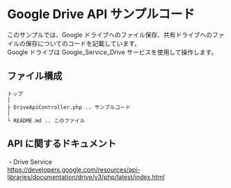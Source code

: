 # Google Drive API サンプルコード

このサンプルでは、Google ドライブへのファイル保存、共有ドライブへのファイルの保存についてのコードを記載しています。<br/>
Google ドライブは Google_Service_Drive サービスを使用して操作します。

## ファイル構成
```
トップ
│
├ DriveApiController.php .. サンプルコード
│
└ README.md .. このファイル
```

## API に関するドキュメント
・Drive Service<br/>
 https://developers.google.com/resources/api-libraries/documentation/drive/v3/php/latest/index.html
